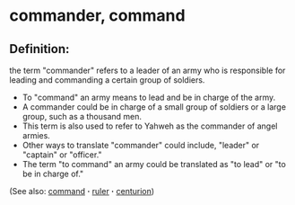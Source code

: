 # commander, command #

## Definition: ##

the term "commander" refers to a leader of an army who is responsible for leading and commanding a certain group of soldiers.

* To "command" an army means to lead and be in charge of the army.
* A commander could be in charge of a small group of soldiers or a large group, such as a thousand men.
* This term is also used to refer to Yahweh as the commander of angel armies.
* Other ways to translate "commander" could include, "leader" or "captain" or "officer."
* The term "to command" an army could be translated as "to lead" or "to be in charge of."

(See also: [command](../other/command.md) **·** [ruler](../other/ruler.md) **·** [centurion](../other/centurion.md))

## 